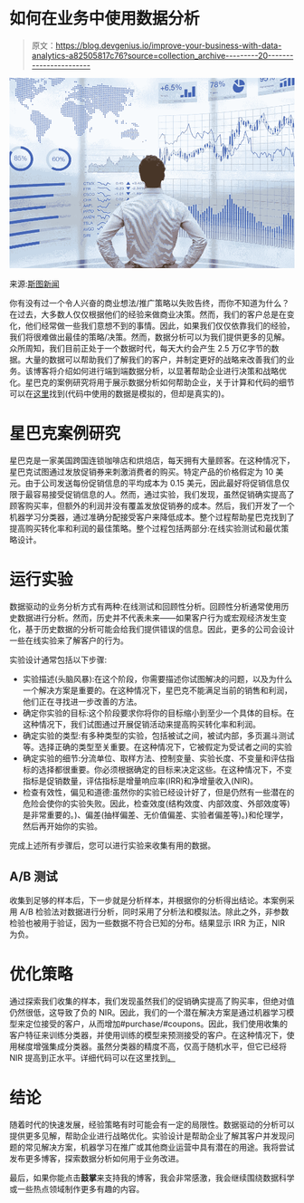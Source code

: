 # 如何在业务中使用数据分析

> 原文：<https://blog.devgenius.io/improve-your-business-with-data-analytics-a82505817c76?source=collection_archive---------20----------------------->

![](img/08e6f13d3055e50e410438f5b12b0f3d.png)

来源:[斯图新闻](https://www.stu.edu/news/how-to-start-a-career-in-data-analytics/)

你有没有过一个令人兴奋的商业想法/推广策略以失败告终，而你不知道为什么？在过去，大多数人仅仅根据他们的经验来做商业决策。然而，我们的客户总是在变化，他们经常做一些我们意想不到的事情。因此，如果我们仅仅依靠我们的经验，我们将很难做出最佳的策略/决策。然而，数据分析可以为我们提供更多的见解。众所周知，我们目前正处于一个数据时代，每天大约会产生 2.5 万亿字节的数据。大量的数据可以帮助我们了解我们的客户，并制定更好的战略来改善我们的业务。该博客将介绍如何进行端到端数据分析，以显著帮助企业进行决策和战略优化。星巴克的案例研究将用于展示数据分析如何帮助企业，关于计算和代码的细节可以在[这里](https://github.com/xujiang1993/Starbucks_promotion_strategy)找到(代码中使用的数据是模拟的，但却是真实的)。

# 星巴克案例研究

星巴克是一家美国跨国连锁咖啡店和烘焙店，每天拥有大量顾客。在这种情况下，星巴克试图通过发放促销券来刺激消费者的购买。特定产品的价格假定为 10 美元。由于公司发送每份促销信息的平均成本为 0.15 美元，因此最好将促销信息仅限于最容易接受促销信息的人。然而，通过实验，我们发现，虽然促销确实提高了顾客购买率，但额外的利润并没有覆盖发放促销券的成本。然后，我们开发了一个机器学习分类器，通过准确分配接受客户来降低成本。整个过程帮助星巴克找到了提高购买转化率和利润的最佳策略。整个过程包括两部分:在线实验测试和最优策略设计。

# 运行实验

数据驱动的业务分析方式有两种:在线测试和回顾性分析。回顾性分析通常使用历史数据进行分析。然而，历史并不代表未来——如果客户行为或宏观经济发生变化，基于历史数据的分析可能会给我们提供错误的信息。因此，更多的公司会设计一些在线实验来了解客户的行为。

实验设计通常包括以下步骤:

*   实验描述(头脑风暴):在这个阶段，你需要描述你试图解决的问题，以及为什么一个解决方案是重要的。在这种情况下，星巴克不能满足当前的销售和利润，他们正在寻找进一步改善的方法。
*   确定你实验的目标:这个阶段要求你将你的目标缩小到至少一个具体的目标。在这种情况下，我们试图通过开展促销活动来提高购买转化率和利润。
*   确定实验的类型:有多种类型的实验，包括被试之间，被试内部，多页漏斗测试等。选择正确的类型至关重要。在这种情况下，它被假定为受试者之间的实验
*   确定实验的细节:分流单位、取样方法、控制变量、实验长度、不变量和评估指标的选择都很重要。你必须根据确定的目标来决定这些。在这种情况下，不变指标是促销数量，评估指标是增量响应率(IRR)和净增量收入(NIR)。
*   检查有效性，偏见和道德:虽然你的实验已经设计好了，但是仍然有一些潜在的危险会使你的实验失败。因此，检查效度(结构效度、内部效度、外部效度等)是非常重要的。)、偏差(抽样偏差、无价值偏差、实验者偏差等)。)和伦理学，然后再开始你的实验。

完成上述所有步骤后，您可以进行实验来收集有用的数据。

## A/B 测试

收集到足够的样本后，下一步就是分析样本，并根据你的分析得出结论。本案例采用 A/B 检验法对数据进行分析，同时采用了分析法和模拟法。除此之外，非参数检验也被用于验证，因为一些数据不符合已知的分布。结果显示 IRR 为正，NIR 为负。

# 优化策略

通过探索我们收集的样本，我们发现虽然我们的促销确实提高了购买率，但绝对值仍然很低，这导致了负的 NIR。因此，我们的一个潜在解决方案是通过机器学习模型来定位接受的客户，从而增加#purchase/#coupons。因此，我们使用收集的客户特征来训练分类器，并使用训练的模型来预测接受的客户。在这种情况下，使用梯度增强集成分类器。虽然分类器的精度不高，仅高于随机水平，但它已经将 NIR 提高到正水平。详细代码可以在这里找到[。](https://github.com/xujiang1993/Starbucks_promotion_strategy/blob/main/Starbucks.ipynb)

# 结论

随着时代的快速发展，经验策略有时可能会有一定的局限性。数据驱动的分析可以提供更多见解，帮助企业进行战略优化。实验设计是帮助企业了解其客户并发现问题的常见解决方案，机器学习在推广或其他商业运营中具有潜在的用途。我将尝试发布更多博客，探索数据分析如何用于业务改进。

最后，如果你能点击**鼓掌**来支持我的博客，我会非常感激，我会继续围绕数据科学或一些热点领域制作更多有趣的内容。